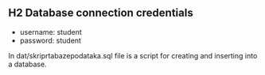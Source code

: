 ## H2 Database connection credentials

* username: student
* password: student

In dat/skriprtabazepodataka.sql file is a script for creating and inserting into a database.
